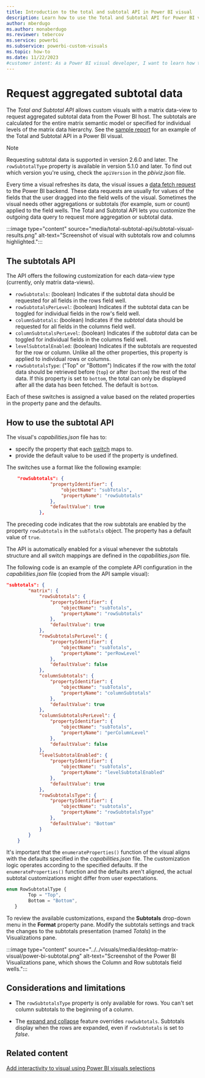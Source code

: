 ```yaml
---
title: Introduction to the total and subtotal API in Power BI visual
description: Learn how to use the Total and Subtotal API for Power BI visuals to request aggregated subtotal data from the Power BI host.
author: mberdugo
ms.author: monaberdugo
ms.reviewer: tebercov 
ms.service: powerbi
ms.subservice: powerbi-custom-visuals
ms.topic: how-to
ms.date: 11/22/2023
#customer intent: As a Power BI visual developer, I want to learn how to use the Total and Subtotal API to request aggregated subtotal data from the Power BI host.
---
```


# Request aggregated subtotal data

The *Total and Subtotal API* allows custom visuals with a matrix data-view to request aggregated subtotal data from the Power BI host. The subtotals are calculated for the entire matrix semantic model or specified for individual levels of the matrix data hierarchy. See the [sample report](https://github.com/microsoft/Powerbi-Visuals-SampleMatrix/tree/master/doc) for an example of the Total and Subtotal API in a Power BI visual.

>[!NOTE]
>Requesting subtotal data is supported in version 2.6.0 and later. The `rowSubtotalType` property is available in version 5.1.0 and later. To find out which version you're using, check the `apiVersion` in the *pbiviz.json* file.

Every time a visual refreshes its data, the visual issues a [data fetch request](fetch-more-data.md) to the Power BI backend. These data requests are usually for values of the fields that the user dragged into the field wells of the visual. Sometimes the visual needs other aggregations or subtotals (for example, sum or count) applied to the field wells. The Total and Subtotal API lets you customize the outgoing data query to request more aggregation or subtotal data.

:::image type="content" source="media/total-subtotal-api/subtotal-visual-results.png" alt-text="Screenshot of visual with subtotals row and columns highlighted.":::

## The subtotals API

The API offers the following customization for each data-view type (currently, only matrix data-views).

* `rowSubtotals`: (boolean) Indicates if the subtotal data should be requested for all fields in the rows field well.
* `rowSubtotalsPerLevel`: (boolean) Indicates if the subtotal data can be toggled for individual fields in the row's field well.
* `columnSubtotals`: (boolean) Indicates if the *subtotal* data should be requested for all fields in the columns field well.
* `columnSubtotalsPerLevel`: (boolean) Indicates if the *subtotal* data can be toggled for individual fields in the columns field well.
* `levelSubtotalEnabled`: (boolean) Indicates if the subtotals are requested for the row or column. Unlike all the other properties, this property is applied to individual rows or columns.
* `rowSubtotalsType`: ("Top" or "Bottom") Indicates if the row with the *total* data should be retrieved before (`top`) or after (`bottom`) the rest of the data. If this property is set to `bottom`, the total can only be displayed after all the data has been fetched. The default is `bottom`.

Each of these switches is assigned a value based on the related properties in the property pane and the defaults.

## How to use the subtotal API

The visual's *capabilities.json* file has to:

* specify the property that each [switch](#the-subtotals-api) maps to.
* provide the default value to be used if the property is undefined.

The switches use a format like the following example:

```json
    "rowSubtotals": { 
                "propertyIdentifier": { 
                    "objectName": "subTotals", 
                    "propertyName": "rowSubtotals" 
                }, 
                "defaultValue": true 
            },
```

The preceding code indicates that the row subtotals are enabled by the property `rowSubtotals` in the `subTotals` object. The property has a default value of `true`.

The API is automatically enabled for a visual whenever the subtotals structure and all switch mappings are defined in the *capabilities.json* file.

The following code is an example of the complete API configuration in the *capabilities.json* file (copied from the API sample visual):

```json
"subtotals": { 
        "matrix": { 
            "rowSubtotals": { 
                "propertyIdentifier": { 
                    "objectName": "subTotals", 
                    "propertyName": "rowSubtotals" 
                }, 
                "defaultValue": true 
            }, 
            "rowSubtotalsPerLevel": { 
                "propertyIdentifier": { 
                    "objectName": "subTotals", 
                    "propertyName": "perRowLevel" 
                }, 
                "defaultValue": false 
            }, 
            "columnSubtotals": { 
                "propertyIdentifier": { 
                    "objectName": "subTotals", 
                    "propertyName": "columnSubtotals" 
                }, 
                "defaultValue": true 
            }, 
            "columnSubtotalsPerLevel": { 
                "propertyIdentifier": { 
                    "objectName": "subTotals", 
                    "propertyName": "perColumnLevel" 
                }, 
                "defaultValue": false 
            }, 
            "levelSubtotalEnabled": { 
                "propertyIdentifier": { 
                    "objectName": "subTotals", 
                    "propertyName": "levelSubtotalEnabled" 
                }, 
                "defaultValue": true 
            },
            "rowSubtotalsType": {
                "propertyIdentifier": {
                    "objectName": "subtotals",
                    "propertyName": "rowSubtotalsType"
                },
                "defaultValue": "Bottom"
            }
        } 
    }
```

It's important that the `enumerateProperties()` function of the visual aligns with the defaults specified in the *capabilities.json* file. The customization logic operates according to the specified defaults. If the `enumerateProperties()` function and the defaults aren't aligned, the actual subtotal customizations might differ from user expectations.

```typescript
enum RowSubtotalType {
        Top = "Top",
        Bottom = "Bottom",
   }
```

To review the available customizations, expand the **Subtotals** drop-down menu in the **Format** property pane. Modify the subtotals settings and track the changes to the subtotals presentation (named *Totals*) in the Visualizations pane.

:::image type="content" source="../../visuals/media/desktop-matrix-visual/power-bi-subtotal.png" alt-text="Screenshot of the Power BI Visualizations pane, which shows the Column and Row subtotals field wells.":::

## Considerations and limitations

* The `rowSubtotalsType` property is only available for rows. You can't set column subtotals to the beginning of a column.

* The [expand and collapse](./dataview-mappings.md#expand-and-collapse-row-headers) feature overrides `rowSubtotals`. Subtotals display when the rows are expanded, even if `rowSubtotals` is set to *false*.

## Related content

[Add interactivity to visual using Power BI visuals selections](selection-api.md)
